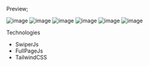 Preview;

![image](https://github.com/bicakciberk/Clone-Projects/assets/120296952/51d86d28-c0d1-4711-8ab8-35e772f112db)
![image](https://github.com/bicakciberk/Clone-Projects/assets/120296952/4914c833-4efd-40dd-b10a-367fc3489fd6)
![image](https://github.com/bicakciberk/Clone-Projects/assets/120296952/31058325-00ce-48ed-8b48-bdced15af48d)
![image](https://github.com/bicakciberk/Clone-Projects/assets/120296952/c351aa12-bdfc-45ff-b751-053dc9f93360)
![image](https://github.com/bicakciberk/Clone-Projects/assets/120296952/af6d38ff-5e41-4b05-8ffc-83e936db2439)
![image](https://github.com/bicakciberk/Clone-Projects/assets/120296952/59ff6b14-46b3-4e57-8bc0-18fad741f15b)

Technologies
- SwiperJs
- FullPageJs
- TailwindCSS
